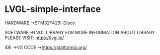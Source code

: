 # LVGL-simple-interface

HARDWARE 
->STM32F429i-Disco

SOFTWARE
->LVGL LIBRARY
FOR MORE INFORMATION ABOUT LIBRARY PLEASE VISIT: https://lvgl.io/

IDE
->VS CODE
->https://platformio.org/
